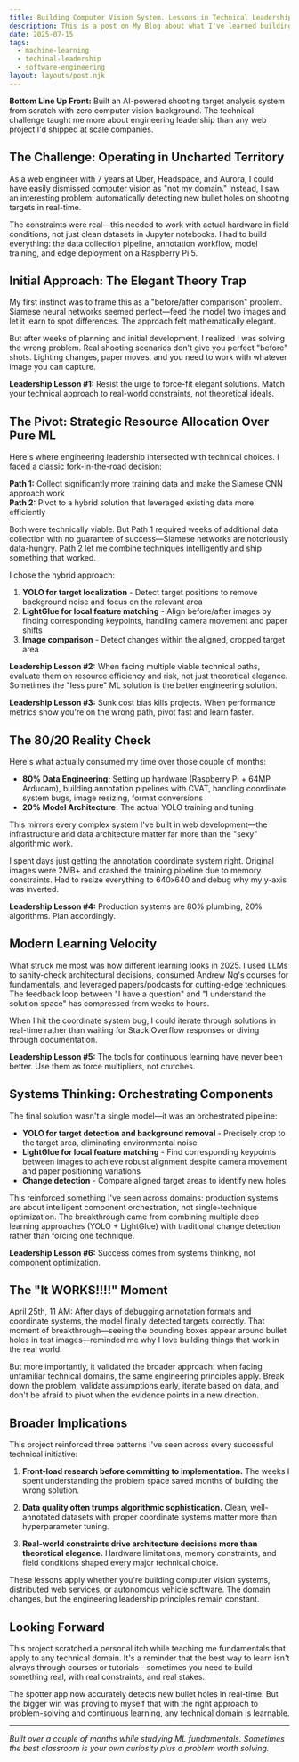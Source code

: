 ```yaml
---
title: Building Computer Vision System. Lessons in Technical Leadership.
description: This is a post on My Blog about what I've learned building an Machine Learning project from scratch.
date: 2025-07-15
tags:
  - machine-learning
  - techinal-leadership
  - software-engineering
layout: layouts/post.njk
---
```


**Bottom Line Up Front:** Built an AI-powered shooting target analysis system from scratch with zero computer vision background. The technical challenge taught me more about engineering leadership than any web project I'd shipped at scale companies.

## The Challenge: Operating in Uncharted Territory

As a web engineer with 7 years at Uber, Headspace, and Aurora, I could have easily dismissed computer vision as "not my domain." Instead, I saw an interesting problem: automatically detecting new bullet holes on shooting targets in real-time. 

The constraints were real—this needed to work with actual hardware in field conditions, not just clean datasets in Jupyter notebooks. I had to build everything: the data collection pipeline, annotation workflow, model training, and edge deployment on a Raspberry Pi 5.

## Initial Approach: The Elegant Theory Trap

My first instinct was to frame this as a "before/after comparison" problem. Siamese neural networks seemed perfect—feed the model two images and let it learn to spot differences. The approach felt mathematically elegant.

But after weeks of planning and initial development, I realized I was solving the wrong problem. Real shooting scenarios don't give you perfect "before" shots. Lighting changes, paper moves, and you need to work with whatever image you can capture.

**Leadership Lesson #1:** Resist the urge to force-fit elegant solutions. Match your technical approach to real-world constraints, not theoretical ideals.

## The Pivot: Strategic Resource Allocation Over Pure ML

Here's where engineering leadership intersected with technical choices. I faced a classic fork-in-the-road decision:

**Path 1:** Collect significantly more training data and make the Siamese CNN approach work  
**Path 2:** Pivot to a hybrid solution that leveraged existing data more efficiently

Both were technically viable. But Path 1 required weeks of additional data collection with no guarantee of success—Siamese networks are notoriously data-hungry. Path 2 let me combine techniques intelligently and ship something that worked.

I chose the hybrid approach:

1. **YOLO for target localization** - Detect target positions to remove background noise and focus on the relevant area
2. **LightGlue for local feature matching** - Align before/after images by finding corresponding keypoints, handling camera movement and paper shifts
3. **Image comparison** - Detect changes within the aligned, cropped target area

**Leadership Lesson #2:** When facing multiple viable technical paths, evaluate them on resource efficiency and risk, not just theoretical elegance. Sometimes the "less pure" ML solution is the better engineering solution.

**Leadership Lesson #3:** Sunk cost bias kills projects. When performance metrics show you're on the wrong path, pivot fast and learn faster.

## The 80/20 Reality Check

Here's what actually consumed my time over those couple of months:

- **80% Data Engineering:** Setting up hardware (Raspberry Pi + 64MP Arducam), building annotation pipelines with CVAT, handling coordinate system bugs, image resizing, format conversions
- **20% Model Architecture:** The actual YOLO training and tuning

This mirrors every complex system I've built in web development—the infrastructure and data architecture matter far more than the "sexy" algorithmic work.

I spent days just getting the annotation coordinate system right. Original images were 2MB+ and crashed the training pipeline due to memory constraints. Had to resize everything to 640x640 and debug why my y-axis was inverted.

**Leadership Lesson #4:** Production systems are 80% plumbing, 20% algorithms. Plan accordingly.

## Modern Learning Velocity

What struck me most was how different learning looks in 2025. I used LLMs to sanity-check architectural decisions, consumed Andrew Ng's courses for fundamentals, and leveraged papers/podcasts for cutting-edge techniques. The feedback loop between "I have a question" and "I understand the solution space" has compressed from weeks to hours.

When I hit the coordinate system bug, I could iterate through solutions in real-time rather than waiting for Stack Overflow responses or diving through documentation.

**Leadership Lesson #5:** The tools for continuous learning have never been better. Use them as force multipliers, not crutches.

## Systems Thinking: Orchestrating Components

The final solution wasn't a single model—it was an orchestrated pipeline:

- **YOLO for target detection and background removal** - Precisely crop to the target area, eliminating environmental noise
- **LightGlue for local feature matching** - Find corresponding keypoints between images to achieve robust alignment despite camera movement and paper positioning variations
- **Change detection** - Compare aligned target areas to identify new holes

This reinforced something I've seen across domains: production systems are about intelligent component orchestration, not single-technique optimization. The breakthrough came from combining multiple deep learning approaches (YOLO + LightGlue) with traditional change detection rather than forcing one technique.

**Leadership Lesson #6:** Success comes from systems thinking, not component optimization.

## The "It WORKS!!!!" Moment

April 25th, 11 AM: After days of debugging annotation formats and coordinate systems, the model finally detected targets correctly. That moment of breakthrough—seeing the bounding boxes appear around bullet holes in test images—reminded me why I love building things that work in the real world.

But more importantly, it validated the broader approach: when facing unfamiliar technical domains, the same engineering principles apply. Break down the problem, validate assumptions early, iterate based on data, and don't be afraid to pivot when the evidence points in a new direction.

## Broader Implications

This project reinforced three patterns I've seen across every successful technical initiative:

1. **Front-load research before committing to implementation.** The weeks I spent understanding the problem space saved months of building the wrong solution.

2. **Data quality often trumps algorithmic sophistication.** Clean, well-annotated datasets with proper coordinate systems matter more than hyperparameter tuning.

3. **Real-world constraints drive architecture decisions more than theoretical elegance.** Hardware limitations, memory constraints, and field conditions shaped every major technical choice.

These lessons apply whether you're building computer vision systems, distributed web services, or autonomous vehicle software. The domain changes, but the engineering leadership principles remain constant.

## Looking Forward

This project scratched a personal itch while teaching me fundamentals that apply to any technical domain. It's a reminder that the best way to learn isn't always through courses or tutorials—sometimes you need to build something real, with real constraints, and real stakes.

The spotter app now accurately detects new bullet holes in real-time. But the bigger win was proving to myself that with the right approach to problem-solving and continuous learning, any technical domain is learnable.

---

*Built over a couple of months while studying ML fundamentals. Sometimes the best classroom is your own curiosity plus a problem worth solving.*
